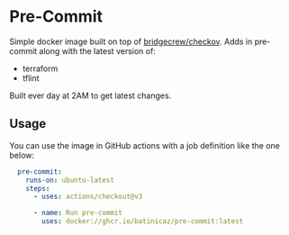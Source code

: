 # Pre-Commit

Simple docker image built on top of [bridgecrew/checkov](https://hub.docker.com/r/bridgecrew/checkov/). Adds in pre-commit along with the latest version of:

* terraform
* tflint

Built ever day at 2AM to get latest changes.

## Usage

You can use the image in GitHub actions with a job definition like the one below:

```yaml
  pre-commit:
    runs-on: ubuntu-latest
    steps:
      - uses: actions/checkout@v3

      - name: Run pre-commit
        uses: docker://ghcr.io/batinicaz/pre-commit:latest
```
